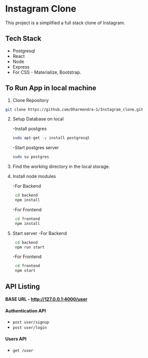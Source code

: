 # Instagram Clone

This project is a simplified a full stack clone of Instagram.

## Tech Stack

- Postgresql
- React
- Node
- Express
- For CSS - Materialize, Bootstrap.

## To Run App in local machine

1. Clone Repository

```sh
git clone https://github.com/Dharmendra-1/Instagram_clone.git
```

2. Setup Database on local

   -Install postgres

    ```sh
    sudo apt-get -y install postgresql
    ```

    -Start postgres server

    ```sh
    sudo su postgres
    ```


3. Find the working directory in the local storage.

4. Install node modules

   -For Backend

   ```sh
    cd backend
    npm install
   ```

   -For Frontend

   ```sh
    cd frontend
    npm install
   ```

5. Start server
   -For Backend

   ```sh
    cd backend
    npm run start
   ```

   -For Frontend

   ```sh
    cd frontend
    npm start
   ```

## API Listing

#### BASE URL - http://127.0.0.1:4000/user

#### Authentication API

- `post user/signup`
- `post user/login`

#### Users API

- `get /user`

